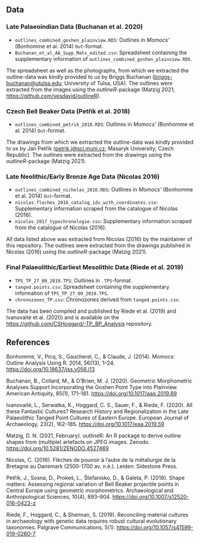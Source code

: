 ## Data


### Late Palaeoindian Data (Buchanan et al. 2020)

* `outlines_combined_goshen_plainview.RDS`: Outlines in *Momocs'* (Bonhomme et al. 2014) `Out`-format. 
* `Buchanan_et_al_AA_Supp_Mats_edited.csv`: Spreadsheet containing the supplementary information of `outlines_combined_goshen_plainview.RDS`. 

The spreadsheet as well as the photographs, from which we extracted the outline-data was kindly provided to us by Briggs Buchanan (<briggs-buchanan@utulsa.edu>; University of Tulsa, USA). The outlines were extracted from the images using the *outlineR*-package (Matzig 2021; <https://github.com/yesdavid/outlineR>).


### Czech Bell Beaker Data (Petřík et al. 2018) 

* `outlines_combined_petrik_2018.RDS`: Outlines in *Momocs'* (Bonhomme et al. 2014) `Out`-format.

The drawings from which we extracted the outline-data was kindly provided to us by Jan Petřík (<petrik.j@sci.muni.cz>; Masaryk University, Czech Republic). The outlines were extracted from the drawings using the *outlineR*-package (Matzig 2021).


### Late Neolithic/Early Bronze Age Data (Nicolas 2016)

* `outlines_combined_nicholas_2016.RDS`: Outlines in *Momocs'* (Bonhomme et al. 2014) `Out`-format.
* `nicolas_fleches_2016_catalog_ids_with_coordinates.csv`: Supplementary information scraped from the catalogue of Nicolas (2016).
* `nicolas_2017_typochronologie.csv`: Supplementary information scraped from the catalogue of Nicolas (2016).

All data listed above was extracted from Nicolas (2016) by the maintainer of this repository. The outlines were extracted from the drawings published in Nicolas (2016) using the *outlineR*-package (Matzig 2021).


### Final Palaeolithic/Earliest Mesolithic Data (Riede et al. 2019)

* `TPS_TP_27_09_2019.TPS`: Outlines in `.TPS`-format.
* `tanged.points.csv`: Spreadsheet containing the supplementary information of `TPS_TP_27_09_2019.TPS`.
* `chronozones_TP.csv`: Chronozones derived from `tanged.points.csv`.

The data has been compiled and published by Riede et al. (2019) and Ivanovaitė et al. (2020) and is available on the <https://github.com/CSHoggard/-TP_BP_Analysis> repository.



## References

Bonhomme, V., Picq, S., Gaucherel, C., & Claude, J. (2014). Momocs: Outline Analysis Using R. 2014, 56(13), 1–24. https://doi.org/10.18637/jss.v056.i13

Buchanan, B., Collard, M., & O’Brien, M. J. (2020). Geometric Morphometric Analyses Support Incorporating the Goshen Point Type into Plainview. American Antiquity, 85(1), 171–181. https://doi.org/10.1017/aaq.2019.89

Ivanovaitė, L., Serwatka, K., Hoggard, C. S., Sauer, F., & Riede, F. (2020). All these Fantastic Cultures? Research History and Regionalization in the Late Palaeolithic Tanged Point Cultures of Eastern Europe. European Journal of Archaeology, 23(2), 162–185. https://doi.org/10.1017/eaa.2019.59

Matzig, D. N. (2021, February). outlineR: An R package to derive outline shapes from (multiple) artefacts on JPEG images. Zenodo. https://doi.org/10.5281/ZENODO.4527469

Nicolas, C. (2016). Flèches de pouvoir à l’aube de la métallurgie de la Bretagne au Danemark (2500-1700 av. n.è.). Leiden: Sidestone Press.

Petřík, J., Sosna, D., Prokeš, L., Štefanisko, D., & Galeta, P. (2018). Shape matters: Assessing regional variation of Bell Beaker projectile points in Central Europe using geometric morphometrics. Archaeological and Anthropological Sciences, 10(4), 893–904. https://doi.org/10.1007/s12520-016-0423-z

Riede, F., Hoggard, C., & Shennan, S. (2019). Reconciling material cultures in archaeology with genetic data requires robust cultural evolutionary taxonomies. Palgrave Communications, 5(1). https://doi.org/10.1057/s41599-019-0260-7










